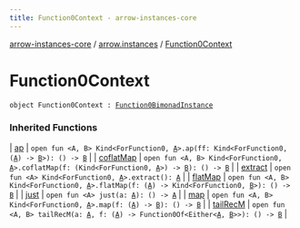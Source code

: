 ```yaml
---
title: Function0Context - arrow-instances-core
---
```


[arrow-instances-core](../index.html) / [arrow.instances](index.html) / [Function0Context](./-function0-context.html)

# Function0Context

`object Function0Context : `[`Function0BimonadInstance`](-function0-bimonad-instance/index.html)

### Inherited Functions

| [ap](-function0-bimonad-instance/ap.html) | `open fun <A, B> Kind<ForFunction0, `[`A`](-function0-bimonad-instance/ap.html#A)`>.ap(ff: Kind<ForFunction0, (`[`A`](-function0-bimonad-instance/ap.html#A)`) -> `[`B`](-function0-bimonad-instance/ap.html#B)`>): () -> `[`B`](-function0-bimonad-instance/ap.html#B) |
| [coflatMap](-function0-bimonad-instance/coflat-map.html) | `open fun <A, B> Kind<ForFunction0, `[`A`](-function0-bimonad-instance/coflat-map.html#A)`>.coflatMap(f: (Kind<ForFunction0, `[`A`](-function0-bimonad-instance/coflat-map.html#A)`>) -> `[`B`](-function0-bimonad-instance/coflat-map.html#B)`): () -> `[`B`](-function0-bimonad-instance/coflat-map.html#B) |
| [extract](-function0-bimonad-instance/extract.html) | `open fun <A> Kind<ForFunction0, `[`A`](-function0-bimonad-instance/extract.html#A)`>.extract(): `[`A`](-function0-bimonad-instance/extract.html#A) |
| [flatMap](-function0-bimonad-instance/flat-map.html) | `open fun <A, B> Kind<ForFunction0, `[`A`](-function0-bimonad-instance/flat-map.html#A)`>.flatMap(f: (`[`A`](-function0-bimonad-instance/flat-map.html#A)`) -> Kind<ForFunction0, `[`B`](-function0-bimonad-instance/flat-map.html#B)`>): () -> `[`B`](-function0-bimonad-instance/flat-map.html#B) |
| [just](-function0-bimonad-instance/just.html) | `open fun <A> just(a: `[`A`](-function0-bimonad-instance/just.html#A)`): () -> `[`A`](-function0-bimonad-instance/just.html#A) |
| [map](-function0-bimonad-instance/map.html) | `open fun <A, B> Kind<ForFunction0, `[`A`](-function0-bimonad-instance/map.html#A)`>.map(f: (`[`A`](-function0-bimonad-instance/map.html#A)`) -> `[`B`](-function0-bimonad-instance/map.html#B)`): () -> `[`B`](-function0-bimonad-instance/map.html#B) |
| [tailRecM](-function0-bimonad-instance/tail-rec-m.html) | `open fun <A, B> tailRecM(a: `[`A`](-function0-bimonad-instance/tail-rec-m.html#A)`, f: (`[`A`](-function0-bimonad-instance/tail-rec-m.html#A)`) -> Function0Of<Either<`[`A`](-function0-bimonad-instance/tail-rec-m.html#A)`, `[`B`](-function0-bimonad-instance/tail-rec-m.html#B)`>>): () -> `[`B`](-function0-bimonad-instance/tail-rec-m.html#B) |


